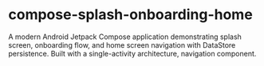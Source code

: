 # compose-splash-onboarding-home
A modern Android Jetpack Compose application demonstrating splash screen, onboarding flow, and home screen navigation with DataStore persistence. Built with a single-activity architecture, navigation component.